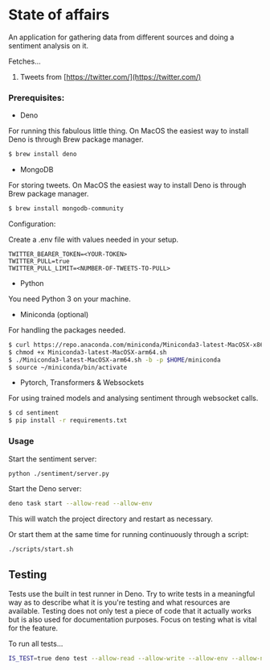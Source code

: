 # State of affairs

An application for gathering data from different sources and doing a sentiment
analysis on it.

Fetches...

1. Tweets from [https://twitter.com/](https://twitter.com/)

### Prerequisites:

- Deno

For running this fabulous little thing. On MacOS the easiest way to install Deno
is through Brew package manager.

```bash
$ brew install deno
```

- MongoDB

For storing tweets. On MacOS the easiest way to install Deno is through Brew
package manager.

```bash
$ brew install mongodb-community
```

Configuration:

Create a .env file with values needed in your setup.

```
TWITTER_BEARER_TOKEN=<YOUR-TOKEN>
TWITTER_PULL=true
TWITTER_PULL_LIMIT=<NUMBER-OF-TWEETS-TO-PULL>
```

- Python

You need Python 3 on your machine. 

- Miniconda (optional)

For handling the packages needed.

```bash
$ curl https://repo.anaconda.com/miniconda/Miniconda3-latest-MacOSX-x86_64.sh -o Miniconda3-latest-MacOSX-x86_64.sh
$ chmod +x Miniconda3-latest-MacOSX-arm64.sh
$ ./Miniconda3-latest-MacOSX-arm64.sh -b -p $HOME/miniconda
$ source ~/miniconda/bin/activate
```

- Pytorch, Transformers & Websockets

For using trained models and analysing sentiment through websocket calls.

```bash
$ cd sentiment
$ pip install -r requirements.txt
```

### Usage

Start the sentiment server:

```bash
python ./sentiment/server.py
```

Start the Deno server:

```bash
deno task start --allow-read --allow-env
```

This will watch the project directory and restart as necessary.

Or start them at the same time for running continuously through a script:

```bash
./scripts/start.sh
```

## Testing

Tests use the built in test runner in Deno. Try to write tests in a meaningful
way as to describe what it is you're testing and what resources are available.
Testing does not only test a piece of code that it actually works but is also
used for documentation purposes. Focus on testing what is vital for the feature.

To run all tests...

```bash
IS_TEST=true deno test --allow-read --allow-write --allow-env --allow-net --allow-run
```
